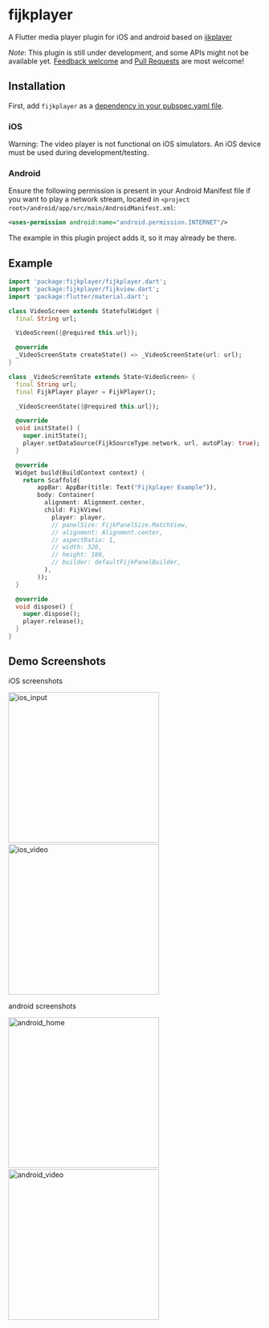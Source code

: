 # fijkplayer

A Flutter media player plugin for iOS and android based on [ijkplayer](https://github.com/befovy/ijkplayer)


*Note*: This plugin is still under development, and some APIs might not be available yet.
[Feedback welcome](https://github.com/befovy/fijkplayer/issues) and
[Pull Requests](https://github.com/befovy/fijkplayer/pulls) are most welcome!

## Installation

First, add `fijkplayer` as a [dependency in your pubspec.yaml file](https://flutter.io/using-packages/).

### iOS

Warning: The video player is not functional on iOS simulators. An iOS device must be used during development/testing.


### Android


Ensure the following permission is present in your Android Manifest file if you want to play a network stream, 
located in `<project root>/android/app/src/main/AndroidManifest.xml`:

```xml
<uses-permission android:name="android.permission.INTERNET"/>
```

The example in this plugin project adds it, so it may already be there.

## Example

```dart
import 'package:fijkplayer/fijkplayer.dart';
import 'package:fijkplayer/fijkview.dart';
import 'package:flutter/material.dart';

class VideoScreen extends StatefulWidget {
  final String url;

  VideoScreen({@required this.url});

  @override
  _VideoScreenState createState() => _VideoScreenState(url: url);
}

class _VideoScreenState extends State<VideoScreen> {
  final String url;
  final FijkPlayer player = FijkPlayer();

  _VideoScreenState({@required this.url});

  @override
  void initState() {
    super.initState();
    player.setDataSource(FijkSourceType.network, url, autoPlay: true);
  }

  @override
  Widget build(BuildContext context) {
    return Scaffold(
        appBar: AppBar(title: Text("Fijkplayer Example")),
        body: Container(
          alignment: Alignment.center,
          child: FijkView(
            player: player,
            // panelSize: FijkPanelSize.MatchView,
            // alignment: Alignment.center,
            // aspectRatio: 1,
            // width: 320,
            // height: 180,
            // builder: defaultFijkPanelBuilder,
          ),
        ));
  }

  @override
  void dispose() {
    super.dispose();
    player.release();
  }
}

```

## Demo Screenshots

iOS screenshots
<div>
<img src="https://user-images.githubusercontent.com/51129600/61178868-abefcc00-a629-11e9-851f-f4b2ab0028fb.jpeg" height="300px" alt="ios_input" >
&nbsp;	&nbsp;	&nbsp;	
<img src="https://user-images.githubusercontent.com/51129600/61178869-abefcc00-a629-11e9-8b15-872d8cd207b9.jpeg" height="300px" alt="ios_video" >
</div>

android screenshots

<div>
<img src="https://user-images.githubusercontent.com/51129600/61178866-ab573580-a629-11e9-8019-77a400998531.jpeg" height="300px" alt="android_home" >
&nbsp;	&nbsp;	&nbsp;	
<img src="https://user-images.githubusercontent.com/51129600/61178867-ab573580-a629-11e9-8829-8a37efb39d7d.jpeg" height="300px" alt="android_video" >
</div>
